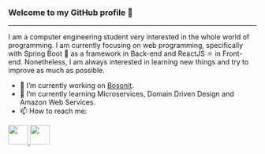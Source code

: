 ### Welcome to my GitHub profile  👋
___
I am a computer engineering student very interested in the whole world of programming. I am currently focusing on web programming, specifically with Spring Boot 🍃 as a framework in Back-end and ReactJS ⚛️ in Front-end. Nonetheless, I am always interested in learning new things and try to improve as much as possible.
- 🔭 I’m currently working on [Bosonit](https://bosonit.com/).
- 🌱 I’m currently learning Microservices, Domain Driven Design and Amazon Web Services.
- 📫 How to reach me: 
<a href="mailto:rafabernabeu3@gmail.com">
    <img src="https://cdn2.iconfinder.com/data/icons/clean-and-simple/153/Mail-512.png" height="40" />
</a>
<a href="https://www.linkedin.com/in/rafael-bernabeu-lopez/">
    <img src="https://upload.wikimedia.org/wikipedia/commons/thumb/e/e9/Linkedin_icon.svg/256px-Linkedin_icon.svg.png" height="40" />
</a>
